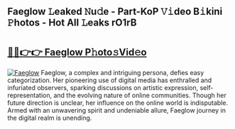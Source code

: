 ## Faeglow 𝙻eaked 𝙽u𝚍e - Part-KoP 𝚅𝚒deo B𝚒kini 𝙿hotos - Hot All 𝙻eaks rO1rB

# <h2><a href="http://ld04f0y.urlbe.top/?page=Faeglow">🔗🔗👉👉 Faeglow P𝚑oto𝚜Vid𝚎o</a></h2>

[![Faeglow](https://i.imgur.com/eBuTRDB.gif)](http://ld04f0y.urlbe.top/?page=Faeglow)
Faeglow, a complex and intriguing persona, defies easy categorization. Her pioneering use of digital media has enthralled and infuriated observers, sparking discussions on artistic expression, self-representation, and the evolving nature of online communities. Though her future direction is unclear, her influence on the online world is indisputable. Armed with an unwavering spirit and undeniable allure, Faeglow journey in the digital realm is unending.
